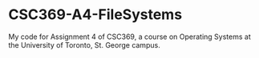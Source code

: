 # CSC369-A4-FileSystems
My code for Assignment 4 of CSC369, a course on Operating Systems at the University of Toronto, St. George campus.
